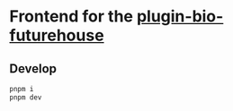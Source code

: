 # Frontend for the [plugin-bio-futurehouse](https://github.com/bio-xyz/plugin-bio-futurehouse)

## Develop

```bash
pnpm i
pnpm dev
```
